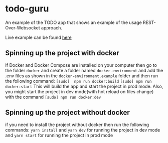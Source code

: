 # todo-guru
An example of the TODO app that shows an example of the usage REST-Over-Websocket approach.

Live example can be found [here](http://34.136.105.166/)

## Spinning up the project with docker
If Docker and Docker Compose are installed on your computer then go to the folder `docker` and create a folder named `docker-environment` and add the .env files as shown in the `docker-environment.example` folder and then run the following command:
`[sudo]  npm run docker:build` 
`[sudo] npm run docker:start`
This will build the app and start the project in prod mode. Also, you might start the project in dev mode(with hot reload on files change) with the command `[sudo] npm run docker:dev`

## Spinning up the project without docker
if you need to install the project without docker then run the following commands:
`yarn install` and `yarn dev` for running the project in dev mode and `yarn start` for running the project in prod mode